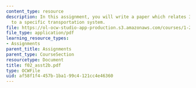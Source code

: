 ```yaml
---
content_type: resource
description: In this assignment, you will write a paper which relates 30 key points
  to a specific transportation system.
file: https://ol-ocw-studio-app-production.s3.amazonaws.com/courses/1-221j-transportation-systems-fall-2004/af58f1f4457b1ba199c4121cc4e46360_f02_asst2b.pdf
file_type: application/pdf
learning_resource_types:
- Assignments
parent_title: Assignments
parent_type: CourseSection
resourcetype: Document
title: f02_asst2b.pdf
type: OCWFile
uid: af58f1f4-457b-1ba1-99c4-121cc4e46360
---
```

